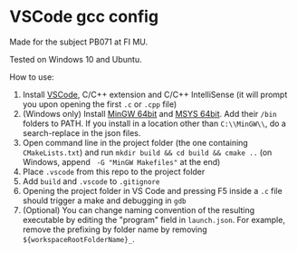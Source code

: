 # VSCode gcc config

Made for the subject PB071 at FI MU.

Tested on Windows 10 and Ubuntu.

How to use:

1. Install [VSCode](https://code.visualstudio.com/), C/C++ extension and C/C++ IntelliSense (it will prompt you upon opening the first `.c` or `.cpp` file)
2. (Windows only) Install [MinGW 64bit](https://sourceforge.net/projects/mingw-w64/) and [MSYS 64bit](http://www.msys2.org/). Add their `/bin` folders to PATH. If you install in a location other than `C:\\MinGW\\`, do a search-replace in the json files.
3. Open command line in the project folder (the one containing `CMakeLists.txt`) and run `mkdir build && cd build && cmake ..` (on Windows, append ` -G "MinGW Makefiles"` at the end)
4. Place `.vscode` from this repo to the project folder
5. Add `build` and `.vscode` to `.gitignore`
6. Opening the project folder in VS Code and pressing F5 inside a `.c` file should trigger a make and debugging in `gdb`
7. (Optional) You can change naming convention of the resulting executable by editing the "program" field in `launch.json`. For example, remove the prefixing by folder name by removing `${workspaceRootFolderName}_`.